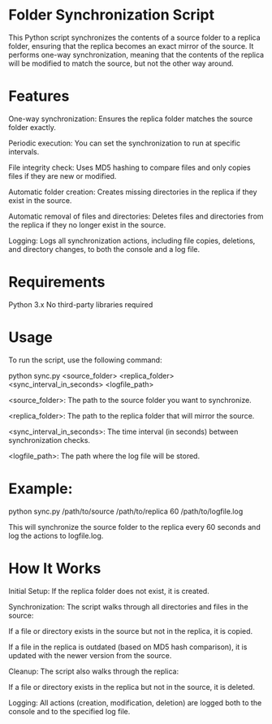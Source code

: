 # Folder Synchronization Script
This Python script synchronizes the contents of a source folder to a replica folder, ensuring that the replica becomes an exact mirror of the source. It performs one-way synchronization, meaning that the contents of the replica will be modified to match the source, but not the other way around.

# Features
One-way synchronization: Ensures the replica folder matches the source folder exactly.

Periodic execution: You can set the synchronization to run at specific intervals.

File integrity check: Uses MD5 hashing to compare files and only copies files if they are new or modified.

Automatic folder creation: Creates missing directories in the replica if they exist in the source.

Automatic removal of files and directories: Deletes files and directories from the replica if they no longer exist in the source.

Logging: Logs all synchronization actions, including file copies, deletions, and directory changes, to both the console and a log file.

# Requirements
Python 3.x
No third-party libraries required
# Usage
To run the script, use the following command:

python sync.py <source_folder> <replica_folder> <sync_interval_in_seconds> <logfile_path>

<source_folder>: The path to the source folder you want to synchronize.

<replica_folder>: The path to the replica folder that will mirror the source.

<sync_interval_in_seconds>: The time interval (in seconds) between synchronization checks.

<logfile_path>: The path where the log file will be stored.

# Example:

python sync.py /path/to/source /path/to/replica 60 /path/to/logfile.log

This will synchronize the source folder to the replica every 60 seconds and log the actions to logfile.log.

# How It Works
Initial Setup: If the replica folder does not exist, it is created.

Synchronization: The script walks through all directories and files in the source:

If a file or directory exists in the source but not in the replica, it is copied.

If a file in the replica is outdated (based on MD5 hash comparison), it is updated with the newer version from the source.

Cleanup: The script also walks through the replica:

If a file or directory exists in the replica but not in the source, it is deleted.

Logging: All actions (creation, modification, deletion) are logged both to the console and to the specified log file.
